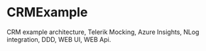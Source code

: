 # CRMExample
CRM example architecture, Telerik Mocking, Azure Insights, NLog integration, DDD, WEB UI, WEB Api.
